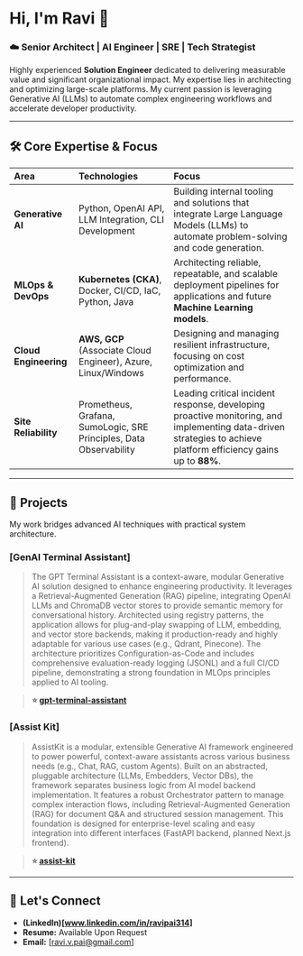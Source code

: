 # Hi, I'm Ravi 👋

### ☁️ Senior Architect | AI Engineer | SRE | Tech Strategist

Highly experienced **Solution Engineer** dedicated to delivering measurable value and significant organizational impact. My expertise lies in architecting and optimizing large-scale platforms. My current passion is leveraging Generative AI (LLMs) to automate complex engineering workflows and accelerate developer productivity.

---

## 🛠️ Core Expertise & Focus

| Area | Technologies | Focus |
| :--- | :--- | :--- |
| **Generative AI** | Python, OpenAI API, LLM Integration, CLI Development | Building internal tooling and solutions that integrate Large Language Models (LLMs) to automate problem-solving and code generation. |
| **MLOps & DevOps**| **Kubernetes (CKA)**, Docker, CI/CD, IaC, Python, Java | Architecting reliable, repeatable, and scalable deployment pipelines for applications and future **Machine Learning models**. |
| **Cloud Engineering**| **AWS, GCP** (Associate Cloud Engineer), Azure, Linux/Windows | Designing and managing resilient infrastructure, focusing on cost optimization and performance. |
| **Site Reliability** | Prometheus, Grafana, SumoLogic, SRE Principles, Data Observability | Leading critical incident response, developing proactive monitoring, and implementing data-driven strategies to achieve platform efficiency gains up to **88%**. |

---

## 🧠 Projects

My work bridges advanced AI techniques with practical system architecture.

### **[GenAI Terminal Assistant]**

> The GPT Terminal Assistant is a context-aware, modular Generative AI solution designed to enhance engineering productivity. It leverages a Retrieval-Augmented Generation (RAG) pipeline, integrating OpenAI LLMs and ChromaDB vector stores to provide semantic memory for conversational history. Architected using registry patterns, the application allows for plug-and-play swapping of LLM, embedding, and vector store backends, making it production-ready and highly adaptable for various use cases (e.g., Qdrant, Pinecone). The architecture prioritizes Configuration-as-Code and includes comprehensive evaluation-ready logging (JSONL) and a full CI/CD pipeline, demonstrating a strong foundation in MLOps principles applied to AI tooling.
 
> **⭐ [gpt-terminal-assistant](https://github.com/rv314/gpt-terminal-assistant)**

### **[Assist Kit]**

> AssistKit is a modular, extensible Generative AI framework engineered to power powerful, context-aware assistants across various business needs (e.g., Chat, RAG, custom Agents). Built on an abstracted, pluggable architecture (LLMs, Embedders, Vector DBs), the framework separates business logic from AI model backend implementation. It features a robust Orchestrator pattern to manage complex interaction flows, including Retrieval-Augmented Generation (RAG) for document Q&A and structured session management. This foundation is designed for enterprise-level scaling and easy integration into different interfaces (FastAPI backend, planned Next.js frontend).

> **⭐ [assist-kit](https://github.com/rv314/assist-kit)**

---

## 🔗 Let's Connect

* **(LinkedIn)[www.linkedin.com/in/ravipai314]**
* **Resume:** Available Upon Request
* **Email:** [ravi.v.pai@gmail.com]
